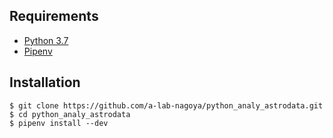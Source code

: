 ## Requirements

- [Python 3.7](https://www.python.org/downloads/)
- [Pipenv](https://pipenv.pypa.io/en/latest/)

## Installation

```shell
$ git clone https://github.com/a-lab-nagoya/python_analy_astrodata.git
$ cd python_analy_astrodata
$ pipenv install --dev
```
